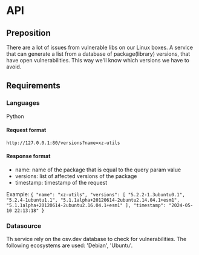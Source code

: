 # API

## Preposition ##
There are a lot of issues from vulnerable libs on our Linux boxes. 
A service that can generate a list from a database of package(library) versions, that have open vulnerabilities.
This way we'll know which versions we have to avoid.
## Requirements ##
### Languages ###
Python
#### Request format ####
`http://127.0.0.1:80/versions?name=xz-utils`
#### Response format ####
- name: name of the package that is equal to the query param value
- versions: list of affected versions of the package
- timestamp: timestamp of the request

Example: 
`{
    "name": "xz-utils",
    "versions": [
        "5.2.2-1.3ubuntu0.1",
        "5.2.4-1ubuntu1.1",
        "5.1.1alpha+20120614-2ubuntu2.14.04.1+esm1",
        "5.1.1alpha+20120614-2ubuntu2.16.04.1+esm1"
    ],
    "timestamp": "2024-05-10 22:13:18"
}`

### Datasource ###
Th service rely on the osv.dev database to check for vulnerabilities.
The following ecosystems are used: 'Debian', 'Ubuntu'. 
